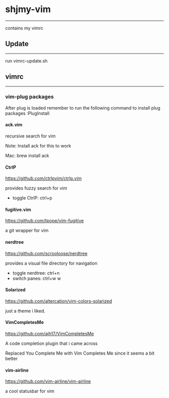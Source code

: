 # shjmy-vim
------
contains my vimrc

## Update
------
run vimrc-update.sh

## vimrc 
------
### vim-plug packages
After plug is loaded remember to run the following command to install plug packages
:PlugInstall 

#### ack.vim
recursive search for vim

Note: Install ack for this to work

Mac: brew install ack

#### CtrlP
https://github.com/ctrlpvim/ctrlp.vim

provides fuzzy search for vim

- toggle CtrlP: ctrl+p

#### fugitive.vim
https://github.com/tpope/vim-fugitive

a git wrapper for vim

#### nerdtree
https://github.com/scrooloose/nerdtree

provides a visual file directory for navigation

- toggle nerdtree: ctrl+n
- switch panes: ctrl+w w

#### Solarized
https://github.com/altercation/vim-colors-solarized

just a theme i liked.

#### VimCompletesMe
https://github.com/ajh17/VimCompletesMe

A code completion plugin that i came across

Replaced You Complete Me with Vim Completes Me since it seems a bit better

#### vim-airline
https://github.com/vim-airline/vim-airline

a cool statusbar for vim
